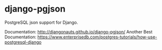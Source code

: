 # django-pgjson

PostgreSQL json support for Django.

Documentation: http://djangonauts.github.io/django-pgjson/
Another Best Documentation: https://www.enterprisedb.com/postgres-tutorials/how-use-postgresql-django
